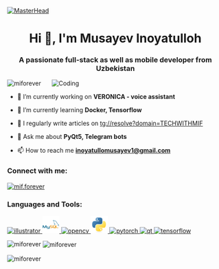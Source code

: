 [![MasterHead](https://files.fm/u/eh525xjng)](https://miforever.net)
<h1 align="center">Hi 👋, I'm Musayev Inoyatulloh</h1>
<h3 align="center">A passionate full-stack as well as mobile developer from Uzbekistan</h3>
<img align="right" alt="Coding" width="400" src="https://camo.githubusercontent.com/5ddf73ad3a205111cf8c686f687fc216c2946a75005718c8da5b837ad9de78c9/68747470733a2f2f7468756d62732e6766796361742e636f6d2f4576696c4e657874446576696c666973682d736d616c6c2e676966">

<p align="left"> <img src="https://komarev.com/ghpvc/?username=miforever&label=Profile%20views&color=0e75b6&style=flat" alt="miforever" /> </p>

- 🔭 I’m currently working on **VERONICA - voice assistant**

- 🌱 I’m currently learning **Docker, Tensorflow**

- 📝 I regularly write articles on [tg://resolve?domain=TECHWITHMIF](tg://resolve?domain=TECHWITHMIF)

- 💬 Ask me about **PyQt5, Telegram bots**

- 📫 How to reach me **inoyatullomusayev1@gmail.com**

<h3 align="left">Connect with me:</h3>
<p align="left">
<a href="https://instagram.com/mif.forever" target="blank"><img align="center" src="https://raw.githubusercontent.com/rahuldkjain/github-profile-readme-generator/master/src/images/icons/Social/instagram.svg" alt="mif.forever" height="30" width="40" /></a>
</p>

<h3 align="left">Languages and Tools:</h3>
<p align="left"> <a href="https://www.adobe.com/in/products/illustrator.html" target="_blank" rel="noreferrer"> <img src="https://www.vectorlogo.zone/logos/adobe_illustrator/adobe_illustrator-icon.svg" alt="illustrator" width="40" height="40"/> </a> <a href="https://www.mysql.com/" target="_blank" rel="noreferrer"> <img src="https://raw.githubusercontent.com/devicons/devicon/master/icons/mysql/mysql-original-wordmark.svg" alt="mysql" width="40" height="40"/> </a> <a href="https://opencv.org/" target="_blank" rel="noreferrer"> <img src="https://www.vectorlogo.zone/logos/opencv/opencv-icon.svg" alt="opencv" width="40" height="40"/> </a> <a href="https://www.python.org" target="_blank" rel="noreferrer"> <img src="https://raw.githubusercontent.com/devicons/devicon/master/icons/python/python-original.svg" alt="python" width="40" height="40"/> </a> <a href="https://pytorch.org/" target="_blank" rel="noreferrer"> <img src="https://www.vectorlogo.zone/logos/pytorch/pytorch-icon.svg" alt="pytorch" width="40" height="40"/> </a> <a href="https://www.qt.io/" target="_blank" rel="noreferrer"> <img src="https://upload.wikimedia.org/wikipedia/commons/0/0b/Qt_logo_2016.svg" alt="qt" width="40" height="40"/> </a> <a href="https://www.tensorflow.org" target="_blank" rel="noreferrer"> <img src="https://www.vectorlogo.zone/logos/tensorflow/tensorflow-icon.svg" alt="tensorflow" width="40" height="40"/> </a> </p>

<p><img align="left" src="https://github-readme-stats.vercel.app/api/top-langs?username=miforever&show_icons=true&locale=en&layout=compact" alt="miforever" /></p>

<p>&nbsp;<img align="center" src="https://github-readme-stats.vercel.app/api?username=miforever&show_icons=true&locale=en" alt="miforever" /></p>

<p><img align="center" src="https://github-readme-streak-stats.herokuapp.com/?user=miforever&" alt="miforever" /></p>
